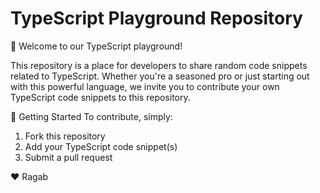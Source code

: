 # TypeScript Playground Repository

👋 Welcome to our TypeScript playground!

This repository is a place for developers to share random code snippets related to TypeScript. Whether you're a seasoned pro or just starting out with this powerful language, we invite you to contribute your own TypeScript code snippets to this repository.

🌟 Getting Started
To contribute, simply:

1. Fork this repository
2. Add your TypeScript code snippet(s)
3. Submit a pull request

❤️ Ragab
